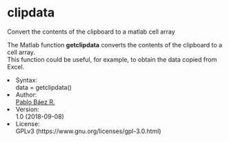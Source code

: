 # clipdata
Convert the contents of the clipboard to a matlab cell array

The Matlab function <b>getclipdata</b> converts the contents of the clipboard to a cell array.
<br>This function could be useful, for example, to obtain the data copied from Excel.

<li>Syntax:<br>
&nbsp; &nbsp; &nbsp;data = getclipdata()<br>  
<li> Author:<br>
&nbsp; &nbsp; &nbsp;<a href="mailto:pbaez@ug.uchile.cl">Pablo Báez R.</a><br>
<li> Version:<br>
&nbsp; &nbsp; &nbsp;1.0 (2018-09-08)<br>
<li> License:<br>
&nbsp; &nbsp; &nbsp;GPLv3 (https://www.gnu.org/licenses/gpl-3.0.html)
